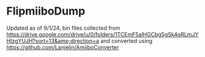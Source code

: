 # FlipmiiboDump
Updated as of 9/1/24, bin files collected from https://drive.google.com/drive/u/0/folders/1TCEmF5alHGCbg5gSk4qRLmJYHIzgYUJH?sort=13&amp;direction=a and converted using https://github.com/Lanjelin/AmiiboConverter

